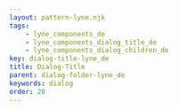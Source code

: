 ```yaml
---
layout: pattern-lyne.njk
tags: 
    - lyne_components_de
    - lyne_components_dialog_title_de
    - lyne_components_dialog_children_de
key: dialog-title-lyne_de
title: Dialog-Title
parent: dialog-folder-lyne_de
keywords: dialog
order: 20
---
```

